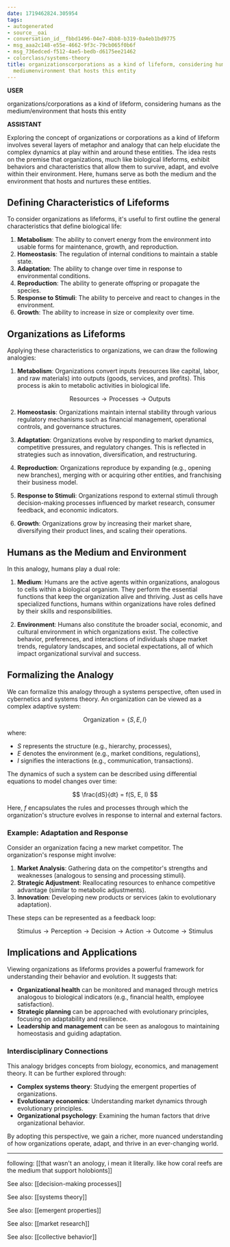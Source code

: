 ```yaml
---
date: 1719462824.305954
tags:
- autogenerated
- source__oai
- conversation_id__fbbd1496-04e7-4bb8-b319-0a4eb1bd9775
- msg_aaa2c148-e55e-4662-9f3c-79cb065f0b6f
- msg_736edced-f512-4ae5-bedb-d6175ee21462
- colorclass/systems-theory
title: organizationscorporations as a kind of lifeform, considering humans as the
  mediumenvironment that hosts this entity
---
```


**USER**

organizations/corporations as a kind of lifeform, considering humans as the medium/environment that hosts this entity


**ASSISTANT**

Exploring the concept of organizations or corporations as a kind of lifeform involves several layers of metaphor and analogy that can help elucidate the complex dynamics at play within and around these entities. The idea rests on the premise that organizations, much like biological lifeforms, exhibit behaviors and characteristics that allow them to survive, adapt, and evolve within their environment. Here, humans serve as both the medium and the environment that hosts and nurtures these entities.

## Defining Characteristics of Lifeforms

To consider organizations as lifeforms, it's useful to first outline the general characteristics that define biological life:

1. **Metabolism**: The ability to convert energy from the environment into usable forms for maintenance, growth, and reproduction.
2. **Homeostasis**: The regulation of internal conditions to maintain a stable state.
3. **Adaptation**: The ability to change over time in response to environmental conditions.
4. **Reproduction**: The ability to generate offspring or propagate the species.
5. **Response to Stimuli**: The ability to perceive and react to changes in the environment.
6. **Growth**: The ability to increase in size or complexity over time.

## Organizations as Lifeforms

Applying these characteristics to organizations, we can draw the following analogies:

1. **Metabolism**: Organizations convert inputs (resources like capital, labor, and raw materials) into outputs (goods, services, and profits). This process is akin to metabolic activities in biological life.

   $$ \text{Resources} \rightarrow \text{Processes} \rightarrow \text{Outputs} $$

2. **Homeostasis**: Organizations maintain internal stability through various regulatory mechanisms such as financial management, operational controls, and governance structures.

3. **Adaptation**: Organizations evolve by responding to market dynamics, competitive pressures, and regulatory changes. This is reflected in strategies such as innovation, diversification, and restructuring.

4. **Reproduction**: Organizations reproduce by expanding (e.g., opening new branches), merging with or acquiring other entities, and franchising their business model.

5. **Response to Stimuli**: Organizations respond to external stimuli through decision-making processes influenced by market research, consumer feedback, and economic indicators.

6. **Growth**: Organizations grow by increasing their market share, diversifying their product lines, and scaling their operations.

## Humans as the Medium and Environment

In this analogy, humans play a dual role:

1. **Medium**: Humans are the active agents within organizations, analogous to cells within a biological organism. They perform the essential functions that keep the organization alive and thriving. Just as cells have specialized functions, humans within organizations have roles defined by their skills and responsibilities.

2. **Environment**: Humans also constitute the broader social, economic, and cultural environment in which organizations exist. The collective behavior, preferences, and interactions of individuals shape market trends, regulatory landscapes, and societal expectations, all of which impact organizational survival and success.

## Formalizing the Analogy

We can formalize this analogy through a systems perspective, often used in cybernetics and systems theory. An organization can be viewed as a complex adaptive system:

$$
\text{Organization} = \{S, E, I\}
$$

where:
- $S$ represents the structure (e.g., hierarchy, processes),
- $E$ denotes the environment (e.g., market conditions, regulations),
- $I$ signifies the interactions (e.g., communication, transactions).

The dynamics of such a system can be described using differential equations to model changes over time:

$$
\frac{dS}{dt} = f(S, E, I)
$$

Here, $f$ encapsulates the rules and processes through which the organization's structure evolves in response to internal and external factors.

### Example: Adaptation and Response

Consider an organization facing a new market competitor. The organization's response might involve:

1. **Market Analysis**: Gathering data on the competitor's strengths and weaknesses (analogous to sensing and processing stimuli).
2. **Strategic Adjustment**: Reallocating resources to enhance competitive advantage (similar to metabolic adjustments).
3. **Innovation**: Developing new products or services (akin to evolutionary adaptation).

These steps can be represented as a feedback loop:

$$
\text{Stimulus} \rightarrow \text{Perception} \rightarrow \text{Decision} \rightarrow \text{Action} \rightarrow \text{Outcome} \rightarrow \text{Stimulus}
$$

## Implications and Applications

Viewing organizations as lifeforms provides a powerful framework for understanding their behavior and evolution. It suggests that:

- **Organizational health** can be monitored and managed through metrics analogous to biological indicators (e.g., financial health, employee satisfaction).
- **Strategic planning** can be approached with evolutionary principles, focusing on adaptability and resilience.
- **Leadership and management** can be seen as analogous to maintaining homeostasis and guiding adaptation.

### Interdisciplinary Connections

This analogy bridges concepts from biology, economics, and management theory. It can be further explored through:

- **Complex systems theory**: Studying the emergent properties of organizations.
- **Evolutionary economics**: Understanding market dynamics through evolutionary principles.
- **Organizational psychology**: Examining the human factors that drive organizational behavior.

By adopting this perspective, we gain a richer, more nuanced understanding of how organizations operate, adapt, and thrive in an ever-changing world.


---


following: [[that wasn't an anology, i mean it literally. like how coral reefs are the medium that support holobionts]]

See also: [[decision-making processes]]


See also: [[systems theory]]


See also: [[emergent properties]]


See also: [[market research]]


See also: [[collective behavior]]